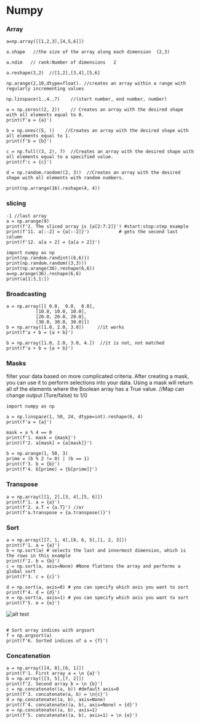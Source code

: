 # Numpy

### Array
```
a=np.array([[1,2,3],[4,5,6]])

a.shape   //the size of the array along each dimension  (2,3)

a.ndim   // rank:Number of dimensions   2

a.reshape(3,2)  //[1,2],[3,4],[5,6]

np.arange(2,10,dtype=float). //creates an array within a range with regularly incrementing values

np.linspace(1.,4.,7)    //(start number, end number, number)

a = np.zeros((2, 2))    // Creates an array with the desired shape with all elements equal to 0.
print(f'a = {a}')
                      
b = np.ones((5, ))    //Creates an array with the desired shape with all elements equal to 1.
print(f'b = {b}')     

c = np.full((3, 2), 7)  //Creates an array with the desired shape with all elements equal to a specified value.
print(f'c = {c}')              
                       
d = np.random.random((2, 3))  //Creates an array with the desired shape with all elements with random numbers.

print(np.arrange(16).reshape(4, 4))
```
### slicing
```
-1 //last array
a = np.arange(9) 
print(f'2. The sliced array is {a[2:7:2]}') #start:stop:step example
print(f'11. a[:-2] = {a[:-2]}')           # gets the second last column
print(f'12. a[a > 2] = {a[a > 2]}') 

import numpy as np
print(np.random.randint((6,6)))
print(np.random.random((3,3)))
print(np.arange(36).reshape(6,6))
a=np.arange(36).reshape(6,6)
print(a[1:3,1:])

```
### Broadcasting 
```
a = np.array([[ 0.0,  0.0,  0.0],
           [10.0, 10.0, 10.0],
           [20.0, 20.0, 20.0],
           [30.0, 30.0, 30.0]])
b = np.array([1.0, 2.0, 3.0])     //it works
print(f'a + b = {a + b}')

b = np.array([1.0, 2.0, 3.0, 4.])  //it is not, not matched
print(f'a + b = {a + b}')
```

### Masks

filter your data based on more complicated criteria. 
After creating a mask, you can use it to perform selections into your data. 
Using a mask will return all of the elements where the Boolean array has a True value. //Map can change output (Ture/false) to 1/0

```
import numpy as np

a = np.linspace(1, 50, 24, dtype=int).reshape(6, 4)
print(f'a = {a}')

mask = a % 4 == 0 
print(f'1. mask = {mask}')
print(f'2. a[mask] = {a[mask]}')

b = np.arange(1, 50, 3)
prime = (b % 2 != 0) | (b == 1)
print(f'3. b = {b}')
print(f'4. b[prime] = {b[prime]}')
```

### Transpose
```
a = np.array([[1, 2],[3, 4],[5, 6]])
print(f'1. a = {a}')
print(f'2. a.T = {a.T}') //or
print(f'a.transpose = {a.transpose()}') 
```

### Sort
```
a = np.array([[7, 1, 4],[8, 6, 5],[1, 2, 3]])
print(f'1. a = {a}')
b = np.sort(a) # selects the last and innermost dimension, which is the rows in this example
print(f'2. b = {b}')
c = np.sort(a, axis=None) #None flattens the array and performs a global sort
print(f'3. c = {c}')

d = np.sort(a, axis=0) # you can specify which axis you want to sort
print(f'4. d = {d}')
e = np.sort(a, axis=1) # you can specify which axis you want to sort
print(f'5. e = {e}')
```
![alt text](/Users/mac/Downloads/mun/2021_Winter/Prepare_Data/Textbook/picture1.jpg)
```

# Sort array indices with argsort
f = np.argsort(a)
print(f'6. Sorted indices of a = {f}')

```
### Concatenation
```
a = np.array([[4, 8],[6, 1]])
print(f'1. First array a = \n {a}')
b = np.array([[3, 5],[7, 2]])
print(f'2. Second array b = \n {b}')
c = np.concatenate((a, b)) #default axis=0
print(f'3. concatenate(a, b) = \n{c}')
d = np.concatenate((a, b), axis=None)
print(f'4. concatenate((a, b), axis=None) = {d}')
e = np.concatenate((a, b), axis=1)
print(f'5. concatenate((a, b), axis=1) = \n {e}')
```

### 
```
```

